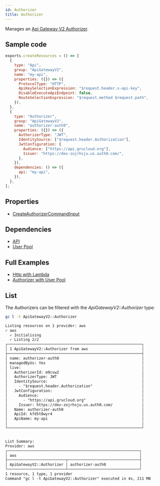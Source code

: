 ```yaml
---
id: Authorizer
title: Authorizer
---
```


Manages an [Api Gateway V2 Authorizer](https://console.aws.amazon.com/apigateway/main/apis).

## Sample code

```js
exports.createResources = () => [
  {
    type: "Api",
    group: "ApiGatewayV2",
    name: "my-api",
    properties: ({}) => ({
      ProtocolType: "HTTP",
      ApiKeySelectionExpression: "$request.header.x-api-key",
      DisableExecuteApiEndpoint: false,
      RouteSelectionExpression: "$request.method $request.path",
    }),
  },
  {
    type: "Authorizer",
    group: "ApiGatewayV2",
    name: "authorizer-auth0",
    properties: ({}) => ({
      AuthorizerType: "JWT",
      IdentitySource: ["$request.header.Authorization"],
      JwtConfiguration: {
        Audience: ["https://api.grucloud.org"],
        Issuer: "https://dev-zojrhsju.us.auth0.com/",
      },
    }),
    dependencies: () => ({
      api: "my-api",
    }),
  },
];
```

## Properties

- [CreateAuthorizerCommandInput](https://docs.aws.amazon.com/AWSJavaScriptSDK/v3/latest/clients/client-apigatewayv2/interfaces/createauthorizercommandinput.html)

## Dependencies

- [API](./Api.md)
- [User Pool](../CognitoIdentityServiceProvider/UserPool.md)

## Full Examples

- [Http with Lambda](https://github.com/grucloud/grucloud/tree/main/examples/aws/ApiGatewayV2/http-lambda)
- [Authorizer with User Pool](https://github.com/grucloud/grucloud/tree/main/examples/aws/ApiGatewayV2/cognito-httpapi)

## List

The Authorizers can be filtered with the _ApiGatewayV2::Authorizer_ type:

```sh
gc l -t ApiGatewayV2::Authorizer
```

```txt
Listing resources on 1 provider: aws
✓ aws
  ✓ Initialising
  ✓ Listing 2/2
┌────────────────────────────────────────────────────────────┐
│ 1 ApiGatewayV2::Authorizer from aws                        │
├────────────────────────────────────────────────────────────┤
│ name: authorizer-auth0                                     │
│ managedByUs: Yes                                           │
│ live:                                                      │
│   AuthorizerId: m9cvw2                                     │
│   AuthorizerType: JWT                                      │
│   IdentitySource:                                          │
│     - "$request.header.Authorization"                      │
│   JwtConfiguration:                                        │
│     Audience:                                              │
│       - "https://api.grucloud.org"                         │
│     Issuer: https://dev-zojrhsju.us.auth0.com/             │
│   Name: authorizer-auth0                                   │
│   ApiId: kfd5t0wyr4                                        │
│   ApiName: my-api                                          │
│                                                            │
└────────────────────────────────────────────────────────────┘


List Summary:
Provider: aws
┌───────────────────────────────────────────────────────────┐
│ aws                                                       │
├──────────────────────────┬────────────────────────────────┤
│ ApiGatewayV2::Authorizer │ authorizer-auth0               │
└──────────────────────────┴────────────────────────────────┘
1 resource, 1 type, 1 provider
Command "gc l -t ApiGatewayV2::Authorizer" executed in 4s, 211 MB

```
